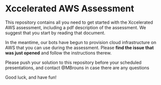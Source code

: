 # Xccelerated AWS Assessment
This repository contains all you need to get started with the Xccelerated AWS assessment, including a pdf description of the assessment. We suggest that you 
start by reading that document.


In the meantime, our bots have begun to provision cloud infrastructure on AWS that you can use during the assessment. Please **find the issue that was just opened**
and follow the instructions therew.

Please push your solution to this repository before your scheduled presentations, and contact @MBrouns in case there are any questions

Good luck, and have fun!
